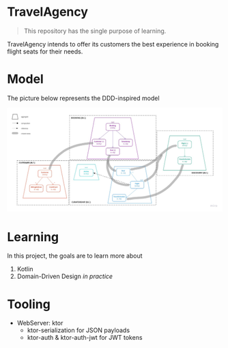 # TravelAgency

> This repository has the single purpose of learning.

TravelAgency intends to offer its customers the best experience in booking flight seats for their needs.


# Model

The picture below represents the DDD-inspired model

![model](./domain-model.jpg)


# Learning

In this project, the goals are to learn more about

1. Kotlin
2. Domain-Driven Design _in practice_


# Tooling

- WebServer: ktor
    - ktor-serialization for JSON payloads
    - ktor-auth & ktor-auth-jwt for JWT tokens